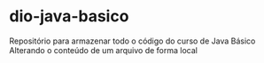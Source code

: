 # dio-java-basico
Repositório para armazenar todo o código do curso de Java Básico
Alterando o conteúdo de um arquivo de forma local
